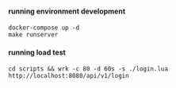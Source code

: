 #### running environment development
```
docker-compose up -d
make runserver
```
#### running load test
```
cd scripts && wrk -c 80 -d 60s -s ./login.lua http://localhost:8080/api/v1/login
```
